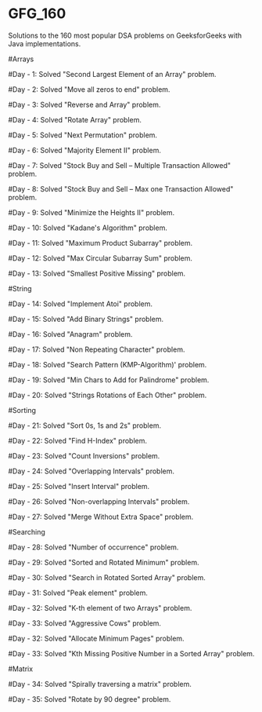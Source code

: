 # GFG_160
Solutions to the 160 most popular DSA problems on GeeksforGeeks with Java implementations.


#Arrays

#Day - 1:
Solved "Second Largest Element of an Array" problem.

#Day - 2: 
Solved "Move all zeros to end" problem.

#Day - 3:
Solved "Reverse and Array" problem.

#Day - 4:
Solved "Rotate Array" problem.

#Day - 5:
Solved "Next Permutation" problem.

#Day - 6:
Solved "Majority Element II" problem.

#Day - 7:
Solved "Stock Buy and Sell – Multiple Transaction Allowed" problem.

#Day - 8: 
Solved "Stock Buy and Sell – Max one Transaction Allowed" problem.

#Day - 9:
Solved "Minimize the Heights II" problem.

#Day - 10:
Solved "Kadane's Algorithm" problem.

#Day - 11:
Solved "Maximum Product Subarray" problem.

#Day - 12:
Solved "Max Circular Subarray Sum" problem.

#Day - 13:
Solved "Smallest Positive Missing" problem.


#String

#Day - 14:
Solved "Implement Atoi" problem.

#Day - 15:
Solved "Add Binary Strings" problem.

#Day - 16:
Solved "Anagram" problem.

#Day - 17:
Solved "Non Repeating Character" problem.

#Day - 18:
Solved "Search Pattern (KMP-Algorithm)' problem.

#Day - 19:
Solved "Min Chars to Add for Palindrome" problem.

#Day - 20:
Solved "Strings Rotations of Each Other" problem.


#Sorting

#Day - 21:
Solved "Sort 0s, 1s and 2s" problem.

#Day - 22:
Solved "Find H-Index" problem.

#Day - 23:
Solved "Count Inversions" problem.

#Day - 24:
Solved "Overlapping Intervals" problem.

#Day - 25:
Solved "Insert Interval" problem.

#Day - 26:
Solved "Non-overlapping Intervals" problem.

#Day - 27:
Solved "Merge Without Extra Space" problem.


#Searching

#Day - 28:
Solved "Number of occurrence" problem.

#Day - 29:
Solved "Sorted and Rotated Minimum" problem.

#Day - 30:
Solved "Search in Rotated Sorted Array" problem.

#Day - 31:
Solved "Peak element" problem.

#Day - 32:
Solved "K-th element of two Arrays" problem.

#Day - 33:
Solved "Aggressive Cows" problem.

#Day - 32:
Solved "Allocate Minimum Pages" problem.

#Day - 33:
Solved "Kth Missing Positive Number in a Sorted Array" problem.


#Matrix

#Day - 34:
Solved "Spirally traversing a matrix" problem.

#Day - 35:
Solved "Rotate by 90 degree" problem.
